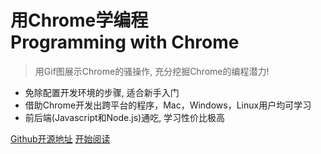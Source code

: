 <!-- _coverpage.md -->


# 用Chrome学编程 <br/> Programming with Chrome

> 用Gif图展示Chrome的骚操作, 充分挖掘Chrome的编程潜力!


- 免除配置开发环境的步骤, 适合新手入门
- 借助Chrome开发出跨平台的程序，Mac，Windows，Linux用户均可学习
- 前后端(Javascript和Node.js)通吃, 学习性价比极高

[Github开源地址](https://github.com/zhaoolee/ProgrammingWithChrome)
[开始阅读](https://v2fy.com/books/ProgrammingWithChrome/docs/#/readme-pwc)
